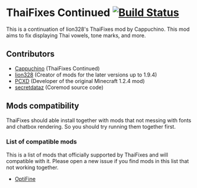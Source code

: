 # ThaiFixes Continued [![Build Status](https://travis-ci.org/lion328/ThaiFixes.svg?branch=master)](https://travis-ci.org/lion328/ThaiFixes)

This is a continuation of lion328's ThaiFixes mod by Cappuchino. This mod aims to fix displaying Thai vowels, tone marks, and more.

## Contributors

- [Cappuchino](https://github.com/Cappuchino) (ThaiFixes Continued)
- [lion328](http://github.com/lion328) (Creator of mods for the later versions up to 1.9.4)
- [PCXD](http://pcxd.me) (Developer of the original Minecraft 1.2.4 mod)
- [secretdataz](https://github.com/secretdataz) (Coremod source code)

## Mods compatibility

ThaiFixes should able install together with mods that not messing with fonts and chatbox rendering. So you should try running them together first.

### List of compatible mods

This is a list of mods that officially supported by ThaiFixes and will compatible with it. Please open a new issue if you find mods in this list that not working together.

- [OptiFine](http://optifine.net/)

